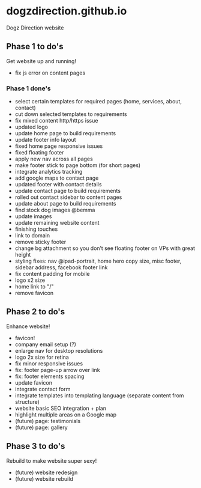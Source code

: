 # dogzdirection.github.io
Dogz Direction website

## Phase 1 to do's
Get website up and running!
- fix js error on content pages

### Phase 1 done's
- select certain templates for required pages (home, services, about, contact)
- cut down selected templates to requirements
- fix mixed content http/https issue
- updated logo
- update home page to build requirements
- update footer info layout
- fixed home page responsive issues
- fixed floating footer
- apply new nav across all pages
- make footer stick to page bottom (for short pages)
- integrate analytics tracking
- add google maps to contact page
- updated footer with contact details
- update contact page to build requirements
- rolled out contact sidebar to content pages
- update about page to build requirements
- find stock dog images @bemma
- update images
- update remaining website content
- finishing touches
- link to domain
- remove sticky footer
- change bg attachment so you don’t see floating footer on VPs with great height
- styling fixes: nav @ipad-portrait, home hero copy size, misc footer, sidebar address, facebook footer link
- fix content padding for mobile
- logo x2 size
- home link to "/"
- remove favicon

## Phase 2 to do's
Enhance website!
- favicon!
- company email setup (?)
- enlarge nav for desktop resolutions
- logo 2x size for retina
- fix minor responsive issues
- fix: footer page-up arrow over link
- fix: footer elements spacing
- update favicon
- integrate contact form
- integrate templates into templating language (separate content from structure)
- website basic SEO integration + plan
- highlight multiple areas on a Google map
- (future) page: testimonials
- (future) page: gallery

## Phase 3 to do's
Rebuild to make website super sexy!
- (future) website redesign
- (future) website rebuild
